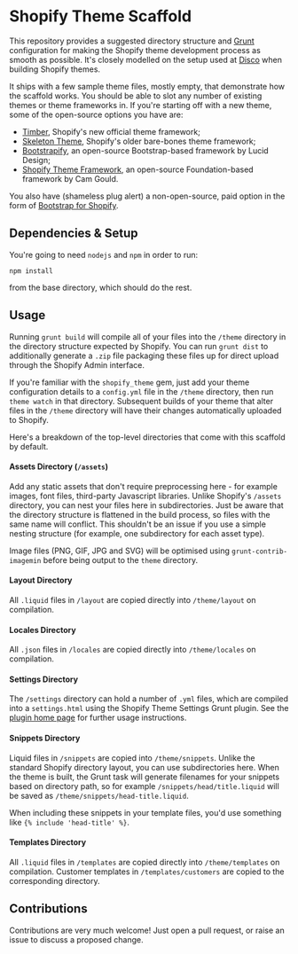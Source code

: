 Shopify Theme Scaffold
======================

This repository provides a suggested directory structure and [Grunt](http://gruntjs.com) configuration for making the Shopify theme development process as smooth as possible.
It's closely modelled on the setup used at [Disco](http://discolabs.com) when building Shopify themes.

It ships with a few sample theme files, mostly empty, that demonstrate how the scaffold works.
You should be able to slot any number of existing themes or theme frameworks in.
If you're starting off with a new theme, some of the open-source options you have are:

- [Timber][], Shopify's new official theme framework;
- [Skeleton Theme][], Shopify's older bare-bones theme framework;
- [Bootstrapify][], an open-source Bootstrap-based framework by Lucid Design;
- [Shopify Theme Framework][], an open-source Foundation-based framework by Cam Gould.

You also have (shameless plug alert) a non-open-source, paid option in the form of [Bootstrap for Shopify][].

[Timber]: http://shopify.github.io/Timber/
[Skeleton Theme]: https://github.com/Shopify/skeleton-theme
[Bootstrapify]: https://github.com/luciddesign/bootstrapify
[Shopify Theme Framework]: https://github.com/Cam/Shopify-Theme-Framework
[Bootstrap for Shopify]: http://bootstrapforshopify.com/?utm_source=github&utm_medium=github&utm_content=readme&utm_campaign=shopify-theme-scaffold

## Dependencies & Setup
You're going to need `nodejs` and `npm` in order to run:

```shell
npm install
```

from the base directory, which should do the rest.


## Usage

Running `grunt build` will compile all of your files into the `/theme` directory in the directory structure expected by Shopify.
You can run `grunt dist` to additionally generate a `.zip` file packaging these files up for direct upload through the Shopify Admin interface.

If you're familiar with the `shopify_theme` gem, just add your theme configuration details to a `config.yml` file in the `/theme` directory, then run `theme watch` in that directory.
Subsequent builds of your theme that alter files in the `/theme` directory will have their changes automatically uploaded to Shopify.

Here's a breakdown of the top-level directories that come with this scaffold by default.

#### Assets Directory (`/assets`)
Add any static assets that don't require preprocessing here - for example images, font files, third-party Javascript libraries.
Unlike Shopify's `/assets` directory, you can nest your files here in subdirectories.
Just be aware that the directory structure is flattened in the build process, so files with the same name will conflict.
This shouldn't be an issue if you use a simple nesting structure (for example, one subdirectory for each asset type).

Image files (PNG, GIF, JPG and SVG) will be optimised using `grunt-contrib-imagemin` before being output to the `theme` directory.

#### Layout Directory
All `.liquid` files in `/layout` are copied directly into `/theme/layout` on compilation.

#### Locales Directory
All `.json` files in `/locales` are copied directly into `/theme/locales` on compilation.

#### Settings Directory
The `/settings` directory can hold a number of `.yml` files, which are compiled into a `settings.html` using the Shopify Theme Settings Grunt plugin.
See the [plugin home page][] for further usage instructions.

[plugin home page]: https://github.com/discolabs/grunt-shopify-theme-settings

#### Snippets Directory
Liquid files in `/snippets` are copied into `/theme/snippets`. Unlike the standard Shopify directory layout, you can use subdirectories here.
When the theme is built, the Grunt task will generate filenames for your snippets based on directory path, so for example `/snippets/head/title.liquid` will be saved as `/theme/snippets/head-title.liquid`.

When including these snippets in your template files, you'd use something like `{% include 'head-title' %}`.

#### Templates Directory
All `.liquid` files in `/templates` are copied directly into `/theme/templates` on compilation. Customer templates in `/templates/customers` are copied to the corresponding directory.


## Contributions

Contributions are very much welcome! Just open a pull request, or raise an issue to discuss a proposed change.

